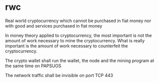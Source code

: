 # rwc
Real world cryptocurrency which cannot be purchased in fiat money nor with good and services purchased in fiat money

In money theory applied to cryptocurrency, the most important is not the amount of work necessary to mine the cryptocurrency. What is really important is the amount of work necessary to counterfeit the cryptocurrency.

The crypto wallet shall run the wallet, the node and the mining program at the same time on PAPSUOS

The network traffic shall be invisible on port TCP 443
